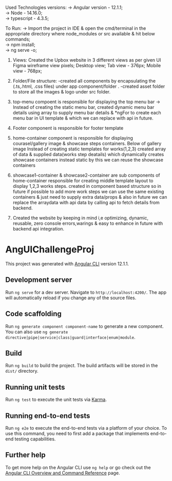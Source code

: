 Used Technologies versions: 
     -> Angular version  -  12.1.1;  
     -> Node             -  14.16.0;   
     -> typescript       -  4.3.5;  
     
To Run: 
     -> Import the project in IDE & open the cmd/terminal in the appropriate directory where node_modules or src available & hit below commands;  
     -> npm install;   
     -> ng serve -o;   

1) Views: Created the Upbox website in 3 different views as per given UI Figma wireframe view pixels; 
        Desktop view; 
        Tab view - 376px; 
        Mobile view - 768px;  

2) Folder/File structure:
    -created all components by encapsulating the (.ts,.html, .css files) under app component/folder .
    -created asset folder to store all the images & logo under src folder.

3)  top-menu compoent is responsible for displaying the top menu bar
     -> Instead of creating the static menu bar, created dynamic menu bar details using array to supply menu bar details & *ngFor to create each menu bar in UI template & which we can replace with api in future.

4)  Footer component is responsible for footer template

5)  home-container component is responsible for displaying courasel/gallery image & showcase steps containers.
        Below of gallery image Instead of creating static templates for works(1,2,3)
        created array of data & supplied data(works step deatails) which dynamically creates showcase containers instead static
        by this we can reuse the showcase containers 

6)  showcase1-container & showcase2-container are sub components of home-container
        responsible for creating middle template layout to display 1,2,3 works steps.
        created in component based structure so in future if possible to add more work steps we can use the same existing containers & just need to supply extra data/props & also in future we can replace the arraydata with api data by calling api to fetch details from backend.

7) Created the website by keeping in mind i,e optimizing, dynamic, reusable, zero console errors,warings & easy to enhance in future with backend api integration.

# AngUIChallengeProj

This project was generated with [Angular CLI](https://github.com/angular/angular-cli) version 12.1.1.

## Development server

Run `ng serve` for a dev server. Navigate to `http://localhost:4200/`. The app will automatically reload if you change any of the source files.

## Code scaffolding

Run `ng generate component component-name` to generate a new component. You can also use `ng generate directive|pipe|service|class|guard|interface|enum|module`.

## Build

Run `ng build` to build the project. The build artifacts will be stored in the `dist/` directory.

## Running unit tests

Run `ng test` to execute the unit tests via [Karma](https://karma-runner.github.io).

## Running end-to-end tests

Run `ng e2e` to execute the end-to-end tests via a platform of your choice. To use this command, you need to first add a package that implements end-to-end testing capabilities.

## Further help

To get more help on the Angular CLI use `ng help` or go check out the [Angular CLI Overview and Command Reference](https://angular.io/cli) page.
